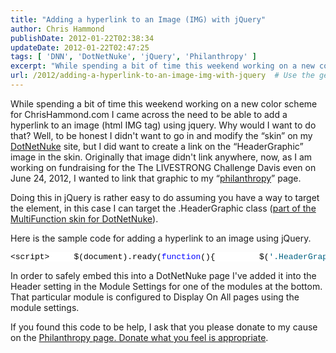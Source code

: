 ```yaml
---
title: "Adding a hyperlink to an Image (IMG) with jQuery"
author: Chris Hammond
publishDate: 2012-01-22T02:38:34
updateDate: 2012-01-22T02:47:25
tags: [ 'DNN', 'DotNetNuke', 'jQuery', 'Philanthropy' ]
excerpt: "While spending a bit of time this weekend working on a new color scheme for ChrisHammond.com I came across the need to be able to add a hyperlink to an image (html IMG tag) using jquery. Why would I want to do that? Well, to be honest I didn't want to go in and modify the &ldquo;skin&rdquo; on my DotNetNuke site, but I did want to create a link on the &ldquo;HeaderGraphic&rdquo; image in the skin. Originally that image didn't link anywhere, now, as I am working on fundraising for the The LIVESTRONG Challenge Davis even on June 24, 2012, I wanted to link that graphic to my &ldquo;Philanthropy&rdquo; page. Doing this in jQuery is rather easy to do assuming you have a way to target the element, in this case I can target the .HeaderGraphic class (part of the MultiFunction skin for DotNetNuke).  Here is the sample code for adding a hyperlink to an image using jQuery. &lt;script&gt;     $(document).ready(function(){         $('.HeaderGraphic').wrap(                   $('&lt;a&gt;').attr('href', '/philanthropy.aspx')         );     }); &lt;/script&gt; In order to safely embed this into a DotNetNuke page I’ve added it into the Header setting in the Module Settings for one of the modules at the bottom. That particular module is configured to Display On All pages using the module settings.  If you found this code to be help, I ask that you please donate to my cause on the Philanthropy page. Donate what you feel is appropriate.       .csharpcode, .csharpcode pre     {     font-size: small;     color: black;     font-family: consolas, \"Courier New\", courier, monospace;     background-color: #ffffff;     /*white-space: pre;*/     }     .csharpcode pre { margin: 0em; }     .csharpcode .rem { color: #008000; }     .csharpcode .kwrd { color: #0000ff; }     .csharpcode .str { color: #006080; }     .csharpcode .op { color: #0000c0; }     .csharpcode .preproc { color: #cc6633; }     .csharpcode .asp { background-color: #ffff00; }     .csharpcode .html { color: #800000; }     .csharpcode .attr { color: #ff0000; }     .csharpcode .alt     {     background-color: #f4f4f4;     width: 100%;     margin: 0em;     }     .csharpcode .lnum { color: #606060; } "
url: /2012/adding-a-hyperlink-to-an-image-img-with-jquery  # Use the generated URL with year
---
```

<p>While spending a bit of time this weekend working on a new color scheme for ChrisHammond.com I came across the need to be able to add a hyperlink to an image (html IMG tag) using jquery. Why would I want to do that? Well, to be honest I didn't want to go in and modify the &ldquo;skin&rdquo; on my <a href="https://www.dotnetnuke.com" target="_blank">DotNetNuke</a> site, but I did want to create a link on the &ldquo;HeaderGraphic&rdquo; image in the skin. Originally that image didn't link anywhere, now, as I am working on fundraising for the The LIVESTRONG Challenge Davis even on June 24, 2012, I wanted to link that graphic to my &ldquo;<a href="https://www.chrishammond.com/philanthropy">philanthropy</a>&rdquo; page.</p> <p>Doing this in jQuery is rather easy to do assuming you have a way to target the element, in this case I can target the .HeaderGraphic class (<a href="https://multifunction.codeplex.com/">part of the MultiFunction skin for DotNetNuke</a>). </p> <p>Here is the sample code for adding a hyperlink to an image using jQuery.</p> <pre class="csharpcode">&lt;script&gt;     $(document).ready(<span class="kwrd">function</span>(){         $(<span class="str">'.HeaderGraphic'</span>).wrap(                   $(<span class="str">'&lt;a&gt;'</span>).attr(<span class="str">'href'</span>, <span class="str">'/philanthropy.aspx'</span>)         );     }); &lt;/script&gt;</pre> <p>In order to safely embed this into a DotNetNuke page I've added it into the Header setting in the Module Settings for one of the modules at the bottom. That particular module is configured to Display On All pages using the module settings.</p> <p>If you found this code to be help, I ask that you please donate to my cause on the <a href="https://www.chrishammond.com/philanthropy.aspx">Philanthropy page. Donate what you feel is appropriate</a>. </p> <style type="text/css">     .csharpcode, .csharpcode pre     {     font-size: small;     color: black;     font-family: consolas, "Courier New", courier, monospace;     background-color: #ffffff;     /*white-space: pre;*/     }     .csharpcode pre { margin: 0em; }     .csharpcode .rem { color: #008000; }     .csharpcode .kwrd { color: #0000ff; }     .csharpcode .str { color: #006080; }     .csharpcode .op { color: #0000c0; }     .csharpcode .preproc { color: #cc6633; }     .csharpcode .asp { background-color: #ffff00; }     .csharpcode .html { color: #800000; }     .csharpcode .attr { color: #ff0000; }     .csharpcode .alt     {     background-color: #f4f4f4;     width: 100%;     margin: 0em;     }     .csharpcode .lnum { color: #606060; } </style>
